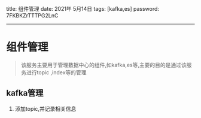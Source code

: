 title:  组件管理 
date:  2021年 5月14日
tags: [kafka,es]
password: 7FKBKZrTTTPG2LnC 

---
 <!--more-->
 # 组件管理 

> 该服务主要用于管理数据中心的组件,如kafka,es等,主要的目的是通过该服务进行topic ,index等的管理

## kafka管理

1. 添加topic,并记录相关信息


